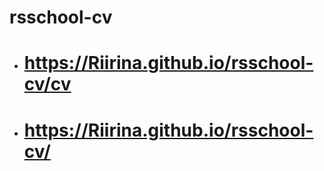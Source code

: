 # rsschool-cv
- # https://Riirina.github.io/rsschool-cv/cv
- # https://Riirina.github.io/rsschool-cv/
